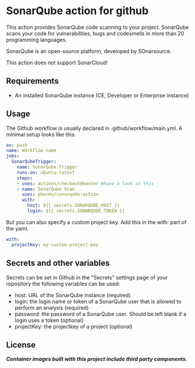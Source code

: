 # SonarQube action for github

This action provides SonarQube code scanning to your project.
SonarQube scans your code for vulnerabilities, bugs and codesmells in more than 20 programming languages.

SonarQube is an open-source platform, developed by SOnarsource.

This action does not support SonarCloud!

## Requirements
* An installed SonarQube instance (CE, Developer or Enterprise instance)

## Usage
The Github workflow is usually declared in .github/workflow/main.yml. A minimal setup looks like this:

```yaml
on: push
name: Workflow name
jobs:
  SonarQubeTrigger:
    name: SonarQube Trigger
    runs-on: ubuntu-latest
    steps:
    - uses: actions/checkout@master #have a look at this
    - name: SonarQube Scan
      uses: pherms/sonarqube-action
      with:
        host: ${{ secrets.SONARQUBE_HOST }}
        login: ${{ secrets.SONARQUBE_TOKEN }}
```
But you can also specify a custom project key. Add this in the with: part of the yaml.
```yaml
with:
  projectKey: my-custom-project-key
```

## Secrets and other variables
Secrets can be set in Github in the "Secrets" settings page of your repository
the following variables can be used:
- host: URL of the SonarQube instance (required)
- login: the login name or token of a SonarQube user that is allowed to perform an analysis (required)
- password: the password of a SonarQube user. Should be left blank if a login uses a token (optional)
- projectKey: the projectkey of a project (optional)

## License


**_Container images built with this project include third party components._**